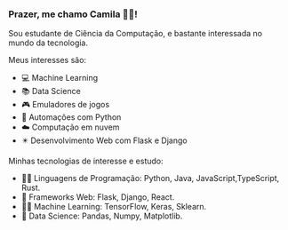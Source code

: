 ### Prazer, me chamo Camila  	:woman_technologist:!




Sou estudante de Ciência da Computação, e bastante interessada no mundo da tecnologia.

Meus interesses são:

- :computer: Machine Learning
- :books: Data Science
- :video_game: Emuladores de jogos
- :snake: Automações com Python 
- :cloud: Computação em nuvem
- :eight_pointed_black_star: Desenvolvimento Web com Flask e Django

Minhas tecnologias de interesse e estudo:

- :woman_technologist: Linguagens de Programação: Python, Java, JavaScript,TypeScript, Rust.
- :seedling: Frameworks Web: Flask, Django, React.
- :mage_woman: Machine Learning: TensorFlow, Keras, Sklearn.
- :dragon_face: Data Science: Pandas, Numpy, Matplotlib.
<!-- -  
- 💬 Ask me about ...
- 📫 How to reach me: ...
- 😄 Pronouns: ...
- ⚡ Fun fact: ...
-->

